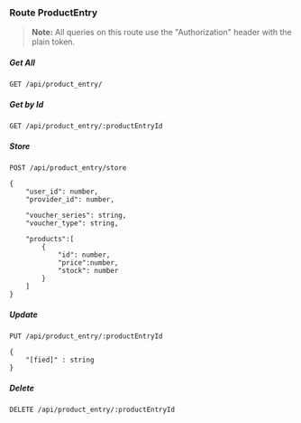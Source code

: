 ### Route ProductEntry

> **Note:** All queries on this route use the "Authorization" header with the plain token.

##### Get All

```
GET /api/product_entry/
```

##### Get by Id

```
GET /api/product_entry/:productEntryId
```

##### Store

```
POST /api/product_entry/store

{
    "user_id": number,
	"provider_id": number,

	"voucher_series": string,
	"voucher_type": string,

	"products":[
		{
			"id": number,
			"price":number,
			"stock": number
		}
	]
}
```

##### Update

```
PUT /api/product_entry/:productEntryId

{
    "[fied]" : string
}
```

##### Delete

```
DELETE /api/product_entry/:productEntryId
```
